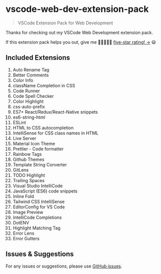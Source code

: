 # vscode-web-dev-extension-pack

> VSCode Extension Pack for Web Development

Thanks for checking out my VSCode Web Development extension pack.

If this extension pack helps you out, give me 🌟🌟🌟🌟🌟 [five-star rating! →](https://marketplace.visualstudio.com/items?itemName=c0der-himel.vscode-wev-dev-extension-pack&ssr=false#review-details) 😃

## Included Extensions

1. Auto Rename Tag
2. Better Comments
3. Color Info
4. className Completion in CSS
5. Code Runner
6. Code Spell Checker
7. Color Highlight
8. css-auto-prefix
9. ES7+ React/Redux/React-Native snippets
10. es6-string-html
11. ESLint
12. HTML to CSS autocompletion
13. IntelliSense for CSS class names in HTML
14. Live Server
15. Material Icon Theme
16. Prettier - Code formatter
17. Rainbow Tags
18. Github Themes
19. Template String Converter
20. GitLens
21. TODO Highlight
22. Trailing Spaces
23. Visual Studio IntelliCode
24. JavaScript (ES6) code snippets
25. Inline Fold
26. Tailwind CSS IntelliSense
27. EditorConfig for VS Code
28. Image Preview
29. IntelliCode Completions
30. DotENV
31. Highlight Matching Tag
32. Error Lens
33. Error Gutters

## Issues & Suggestions

For any issues or suggestions, please use [GitHub issues](https://github.com/c0der-himel/vscode-web-dev-extension-pack).
